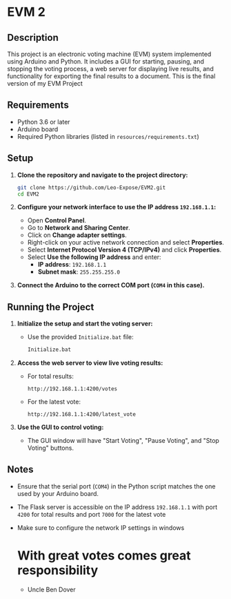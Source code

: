 # EVM 2 


## Description
This project is an electronic voting machine (EVM) system implemented using Arduino and Python. It includes a GUI for starting, pausing, and stopping the voting process, a web server for displaying live results, and functionality for exporting the final results to a document. 
This is the final version of my EVM Project

## Requirements

- Python 3.6 or later
- Arduino board
- Required Python libraries (listed in `resources/requirements.txt`)

## Setup

1. **Clone the repository and navigate to the project directory:**
    ```sh
    git clone https://github.com/Leo-Expose/EVM2.git
    cd EVM2
    ```

2. **Configure your network interface to use the IP address `192.168.1.1`:**
    - Open **Control Panel**.
    - Go to **Network and Sharing Center**.
    - Click on **Change adapter settings**.
    - Right-click on your active network connection and select **Properties**.
    - Select **Internet Protocol Version 4 (TCP/IPv4)** and click **Properties**.
    - Select **Use the following IP address** and enter:
      - **IP address**: `192.168.1.1`
      - **Subnet mask**: `255.255.255.0`

3. **Connect the Arduino to the correct COM port (`COM4` in this case).**

## Running the Project

1. **Initialize the setup and start the voting server:**
    - Use the provided `Initialize.bat` file:
      ```sh
      Initialize.bat
      ```

2. **Access the web server to view live voting results:**
    - For total results:
      ```plaintext
      http://192.168.1.1:4200/votes
      ```
    - For the latest vote:
      ```plaintext
      http://192.168.1.1:4200/latest_vote
      ```

3. **Use the GUI to control voting:**
    - The GUI window will have "Start Voting", "Pause Voting", and "Stop Voting" buttons.

## Notes

- Ensure that the serial port (`COM4`) in the Python script matches the one used by your Arduino board.
- The Flask server is accessible on the IP address `192.168.1.1` with port `4200` for total results and port `7000` for the latest vote
- Make sure to configure the network IP settings in windows

  # With great votes comes great responsibility
  - Uncle Ben Dover
